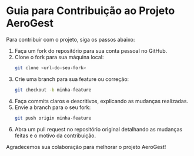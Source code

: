 # Guia para Contribuição ao Projeto AeroGest

Para contribuir com o projeto, siga os passos abaixo:

1. Faça um fork do repositório para sua conta pessoal no GitHub.
2. Clone o fork para sua máquina local:
   ```bash
   git clone <url-do-seu-fork>
   ```
3. Crie uma branch para sua feature ou correção:
   ```bash
   git checkout -b minha-feature
   ```
4. Faça commits claros e descritivos, explicando as mudanças realizadas.
5. Envie a branch para o seu fork:
   ```bash
   git push origin minha-feature
   ```
6. Abra um pull request no repositório original detalhando as mudanças feitas e o motivo da contribuição.

Agradecemos sua colaboração para melhorar o projeto AeroGest!
